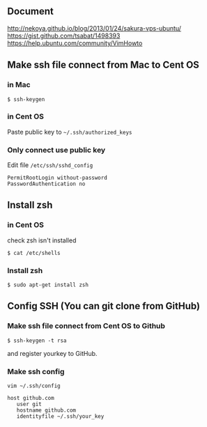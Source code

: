 ## Document
http://nekoya.github.io/blog/2013/01/24/sakura-vps-ubuntu/
https://gist.github.com/tsabat/1498393
https://help.ubuntu.com/community/VimHowto

## Make ssh file connect from Mac to Cent OS
### in Mac
```
$ ssh-keygen
```

### in Cent OS
Paste public key to `~/.ssh/authorized_keys`

### Only connect use public key
Edit file `/etc/ssh/sshd_config`
```
PermitRootLogin without-password
PasswordAuthentication no
```

## Install zsh
### in Cent OS
check zsh isn't installed

```
$ cat /etc/shells
```

### Install zsh
```
$ sudo apt-get install zsh
```

## Config SSH (You can git clone from GitHub)
### Make ssh file connect from Cent OS to Github
```
$ ssh-keygen -t rsa
```
and register yourkey to GitHub.

### Make ssh config
```
vim ~/.ssh/config

host github.com
   user git
   hostname github.com
   identityfile ~/.ssh/your_key
```
